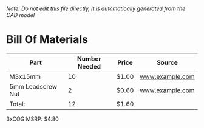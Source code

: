 ###### Note: Do not edit this file directly, it is automatically generated from the CAD model 
# Bill Of Materials 
 |Part|Number Needed|Price|Source| 
 |----|----------|-----|-----|
|M3x15mm|10|$1.00|www.example.com|
|5mm Leadscrew Nut|2|$0.60|www.example.com|
|Total: |12|$1.60| |

 3xCOG MSRP: $4.80